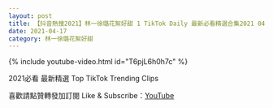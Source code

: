 ```yaml
---
layout: post
title: 【抖音熱搜2021】林一徐璐花絮好甜 1 TikTok Daily 最新必看精選合集2021 04 17
date: 2021-04-17
category: 林一徐璐花絮好甜
---
```


{% include youtube-video.html id="T6pjL6h0h7c" %}

2021必看 最新精選 Top TikTok Trending Clips

喜歡請點贊轉發加訂閱 Like & Subscribe：[YouTube](https://www.youtube.com/channel/UCAoR7VcanIPd04uEq_GIylA/videos)

